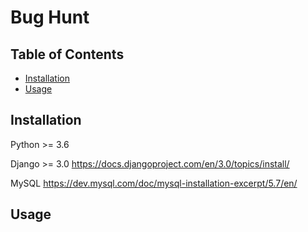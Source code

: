 # Bug Hunt

## Table of Contents

- [Installation](#installation)
- [Usage](#usage)

## Installation

Python >= 3.6

Django >= 3.0
https://docs.djangoproject.com/en/3.0/topics/install/

MySQL
https://dev.mysql.com/doc/mysql-installation-excerpt/5.7/en/


## Usage

